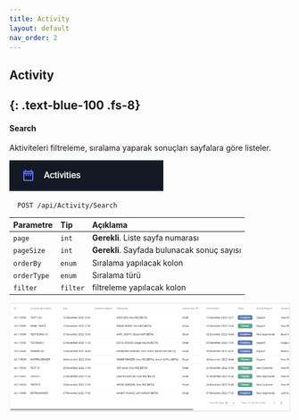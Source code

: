 ```yaml
---
title: Activity
layout: default
nav_order: 2
---
```

## Activity
{: .text-blue-100 .fs-8}
---


#### Search

Aktiviteleri filtreleme, sıralama yaparak sonuçları sayfalara göre listeler.

![ActivitySearch](/images/activitiy.png)
```http
  POST /api/Activity/Search
```

| Parametre | Tip     | Açıklama                |
| :-------- | :------- | :------------------------- |
| `page` | `int` | **Gerekli**. Liste sayfa numarası |
| `pageSize` | `int` | **Gerekli**. Sayfada bulunacak sonuç sayısı |
| `orderBy` | `enum` | Sıralama yapılacak kolon |
| `orderType` | `enum` | Sıralama türü |
| `filter` | `filter` |filtreleme yapılacak kolon|



![ActivityListView](/images/activityListView.png)



